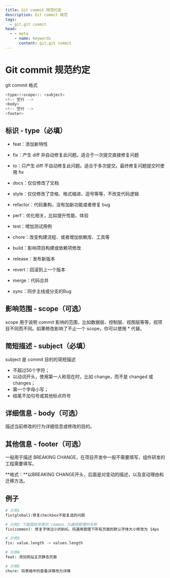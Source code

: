 ```yaml
---
title: Git commit 规范约定
description: Git commit 规范
tags: 
  - git,git commit
head:
  - - meta
    - name: keywords
      content: git,git commit
---
```


# Git commit 规范约定

git commit 格式

```sh
<type>(<scope>): <subject>
<!-- 空行 -->
<body>
<!-- 空行 -->
<footer>
```

## 标识 - type（必填）

- feat：添加新特性

- fix：产生 diff 并自动修复此问题。适合于一次提交直接修复问题

- to：只产生 diff 不自动修复此问题。适合于多次提交。最终修复问题提交时使用 fix

- docs：仅仅修改了文档

- style：仅仅修改了空格、格式缩进、逗号等等，不改变代码逻辑

- refactor：代码重构，没有加新功能或者修复 bug

- perf：优化相关，比如提升性能、体验

- test：增加测试用例

- chore：改变构建流程、或者增加依赖库、工具等

- build：影响项目构建或依赖项修改

- release：发布新版本

- revert：回滚到上一个版本

- merge：代码合并

- sync：同步主线或分支的Bug

## 影响范围 - scope（可选）

scope 用于说明 commit 影响的范围，比如数据层、控制层、视图层等等，视项目不同而不同。如果修改影响了不止一个 scope，你可以使用 * 代替。

## 简短描述 - subject（必填）

subject 是 commit 目的的简短描述

- 不超过50个字符；
- 以动词开头，使用第一人称现在时，比如 change，而不是 changed 或 changes；
- 第一个字母小写；
- 结尾不加句号或其他标点符号

## 详细信息 - body（可选）

描述当前修改的行为详细信息或修改的目的。

## 其他信息 - footer（可选）

一般用于描述 BREAKING CHANGE，在项目开发中一般不需要填写，组件研发的工程需要填写。

**格式：**以BREAKING CHANGE开头，后面是对变动的描述，以及变动理由和迁移方法。

## 例子

```sh
# 示例1
fix(global):修复checkbox不能复选的问题

# 示例2 下面圆括号里的 common 为通用管理的名称
fix(common): 修复字体过小的BUG，将通用管理下所有页面的默认字体大小修改为 14px

# 示例3
fix: value.length -> values.length

# 示例4
feat: 添加网站主页静态页面

# 示例5
chore: 将表格中的查看详情改为详情
```